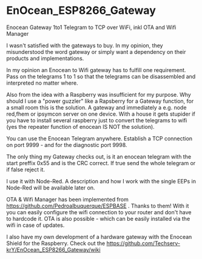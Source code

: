 # EnOcean_ESP8266_Gateway
Enocean Gateway 1to1 Telegram to TCP over WiFi, inkl OTA and Wifi Manager 

I wasn't satisfied with the gateways to buy. In my opinion, they misunderstood the word gateway or simply want a dependency on their products and implementations.

In my opinion an Enocean to Wifi gateway has to fulfill one requirement.
Pass on the telegrams 1 to 1 so that the telegrams can be disassembled and interpreted no matter where.

Also from the idea with a Raspberry was insufficient for my purpose. Why should I use a "power guzzler" like a Rapsberry for a Gateway function, for a small room this is the solution.
A gateway and immediately a e.g. node red,fhem or ipsymcon server on one device. With a house it gets stupider if you have to install several raspberry just to convert the telegrams to wifi (yes the repeater function of enocean IS NOT the solution).

You can use the Enocean Telegram anywhere.
Establish a TCP connection on port 9999 - and for the diagnostic port 9998.

The only thing my Gateway checks out, is it an enocean telegram with the start preffix 0x55 and is the CRC correct. If true send the whole telegram or if false reject it.

I use it with Node-Red. A description and how I work with the single EEPs in Node-Red will be available later on.

OTA & Wifi Manager has been implemented from https://github.com/Pedroalbuquerque/ESPBASE . Thanks to them!
With it you can easily configure the wifi connection to your router and don't have to hardcode it.
OTA is also possible - which can be easily installed via the wifi in case of updates.

I also have my own development of a hardware gateway with the Enocean Shield for the Raspberry.
Check out the https://github.com/Techserv-krY/EnOcean_ESP8266_Gateway/wiki
